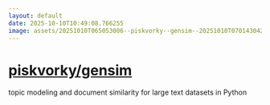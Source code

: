 ```yaml
---
layout: default
date: 2025-10-10T10:49:08.766255
image: assets/20251010T065053006--piskvorky--gensim--20251010T070143042--cropped.png
---
```


# [piskvorky/gensim](https://github.com/piskvorky/gensim)

topic modeling and document similarity for large text datasets in Python
